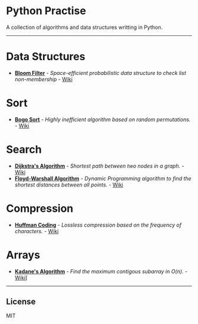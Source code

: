 # Python Practise

A collection of algorithms and data structures writting in Python.

---
# Data Structures

  - **[Bloom Filter](https://github.com/Samalot/python-practice/blob/master/Data%20Structures/Bloom_Filter.py)** - *Space-efficient probabilistic data structure to check list non-membership* - [Wiki](https://en.wikipedia.org/wiki/Bloom_filter)

# Sort
  - **[Bogo Sort](https://github.com/Samalot/python-practice/blob/master/Sort/Bogo_Sort.py)** - *Highly inefficient algorithm based on random permutations.* - [Wiki](https://en.wikipedia.org/wiki/Bogosort ) 
  
# Search

  - **[Dijkstra's Algorithm](https://github.com/Samalot/python-practice/blob/master/Search/Dijkstra.py)** - *Shortest path between two nodes in a graph.* - [Wiki](https://en.wikipedia.org/wiki/Dijkstra%27s_algorithm)
  - **[Floyd-Warshall Algorithm](https://github.com/Samalot/python-practice/blob/master/Search/Floyd_Warshall.py)** - *Dynamic Programming algorithm to find the shortest distances between all points.* - [Wiki](https://en.wikipedia.org/wiki/Floyd%E2%80%93Warshall_algorithm)
  
# Compression

  - **[Huffman Coding](https://github.com/Samalot/python-practice/blob/master/Compression/Huffman.py)** - *Lossless compression based on the frequency of characters.* - [Wiki](https://en.wikipedia.org/wiki/Huffman_coding)

# Arrays

  - **[Kadane's Algorithm](https://github.com/Samalot/python-practice/blob/master/Arrays/Kadane.py)** - *Find the maximum contigous subarray in O(n).* - [Wiki](https://en.wikipedia.org/wiki/Maximum_subarray_problem)]



---
License
----

MIT
